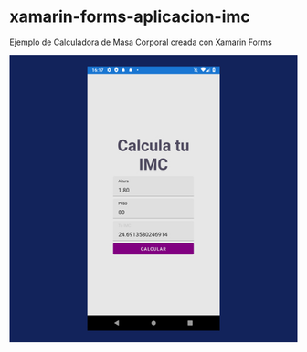 # xamarin-forms-aplicacion-imc
Ejemplo de Calculadora de Masa Corporal creada con Xamarin Forms

![Screenshot](Promo-crea-tu-primer-app.jpg)
